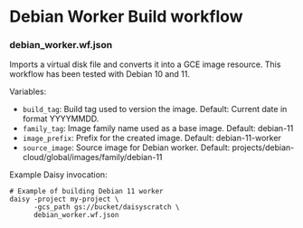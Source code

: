 # Debian Worker Build workflow

### debian_worker.wf.json

Imports a virtual disk file and converts it into a GCE image resource.
This workflow has been tested with Debian 10 and 11.

Variables:
* `build_tag`: Build tag used to version the image. Default: Current date in format YYYYMMDD.
* `family_tag`: Image family name used as a base image. Default: debian-11
* `image_prefix`: Prefix for the created image. Default: debian-11-worker
* `source_image`: Source image for Debian worker. Default: projects/debian-cloud/global/images/family/debian-11

Example Daisy invocation:
```shell
# Example of building Debian 11 worker
daisy -project my-project \
      -gcs_path gs://bucket/daisyscratch \
      debian_worker.wf.json
```
